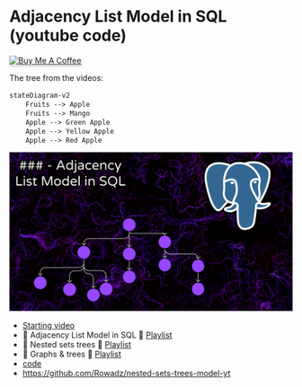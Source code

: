 ﻿# Adjacency List Model in SQL (youtube code)

<a href="https://www.buymeacoffee.com/rowadz" 
  target="_blank">
  <img src="https://www.buymeacoffee.com/assets/img/custom_images/orange_img.png" alt="Buy Me A Coffee" style="height: 41px !important;width: 174px !important;box-shadow: 0px 3px 2px 0px rgba(190, 190, 190, 0.5) !important;-webkit-box-shadow: 0px 3px 2px 0px rgba(190, 190, 190, 0.5) !important;" >
  </a>

The tree from the videos:

```mermaid
stateDiagram-v2
    Fruits --> Apple
    Fruits --> Mango
    Apple --> Green Apple
    Apple --> Yellow Apple
    Apple --> Red Apple
```

<img src="./thumbnail.png" />

- [Starting video](https://youtu.be/W332cnHKhaw?si=RbpYWjLJC_btHmmx)
- 🐾 Adjacency List Model in SQL 🐾 [Playlist](https://youtube.com/playlist?list=PLM0LBHjz37LWA1cecQiIJd14NPXPLpmdK&si=hXLrPXIiJX4gLxqA)
- 🐉 Nested sets trees 🐉 [Playlist](https://youtube.com/playlist?list=PLM0LBHjz37LUgOrslWOJ2RcIJvWtxKIIz)
- 🔱 Graphs & trees 🔱 [Playlist](https://youtube.com/playlist?list=PLM0LBHjz37LVCh8zn3vH5xMobpTS7mhmY)
- [code](./postgresql_code/)
- https://github.com/Rowadz/nested-sets-trees-model-yt
